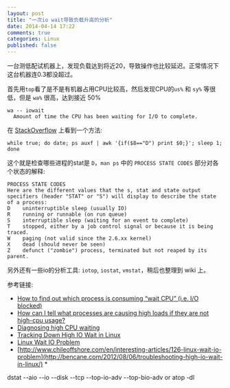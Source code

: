 ```yaml
---
layout: post
title: "一次io wait导致负载升高的分析"
date: 2014-04-14 17:22
comments: true
categories: Linux
published: false
---
```


一台测低配试机器上，发现负载达到将近20，导致操作也比较延迟。正常情况下这台机器连0.3都没超过。

首先用`top`看了是不是有机器占用CPU比较高，然后发现CPU的`us%` 和 `sy%` 等很低，但是 `wa%` 很高，达到接近 50%

	wa -- iowait
	  Amount of time the CPU has been waiting for I/O to complete.


在 [StackOverflow](http://stackoverflow.com/a/12126674/1276501) 上看到一个方法:

	while true; do date; ps auxf | awk '{if($8=="D") print $0;}'; sleep 1; done

这个就是检查哪些进程的stat是 `D`，`man ps` 中的 `PROCESS STATE CODES` 部分对各个状态的解释:

	PROCESS STATE CODES
	Here are the different values that the s, stat and state output specifiers (header "STAT" or "S") will display to describe the state of a process:
	D    uninterruptible sleep (usually IO)
	R    running or runnable (on run queue)
	S    interruptible sleep (waiting for an event to complete)
	T    stopped, either by a job control signal or because it is being traced.
	W    paging (not valid since the 2.6.xx kernel)
	X    dead (should never be seen)
	Z    defunct ("zombie") process, terminated but not reaped by its parent.


另外还有一些io的分析工具: `iotop`, `iostat`, `vmstat`，稍后也整理到 wiki 上。

参考链接:

* [How to find out which process is consuming “wait CPU” (i.e. I/O blocked)](http://stackoverflow.com/questions/666783/how-to-find-out-which-process-is-consuming-wait-cpu-i-e-i-o-blocked)
* [How can I tell what processes are causing high loads if they are not high-cpu usage?](http://serverfault.com/questions/56094/how-can-i-tell-what-processes-are-causing-high-loads-if-they-are-not-high-cpu-us)
* [Diagnosing high CPU waiting](http://serverfault.com/questions/396443/diagnosing-high-cpu-waiting)
* [Tracking Down High IO Wait in Linux](http://ostatic.com/blog/tracking-down-high-io-wait-in-linux)
* [Linux Wait IO Problem](http://www.chileoffshore.com/en/interesting-articles/126-linux-wait-io-problem)
* [http://www.chileoffshore.com/en/interesting-articles/126-linux-wait-io-problem](http://bencane.com/2012/08/06/troubleshooting-high-io-wait-in-linux/) *


dstat --aio --io --disk --tcp --top-io-adv --top-bio-adv
or 
atop -dl
